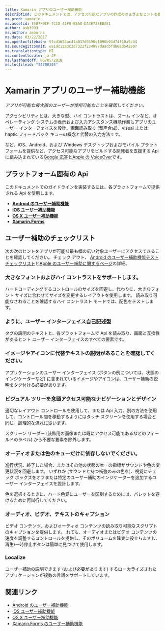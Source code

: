 ```yaml
---
title: Xamarin アプリのユーザー補助機能
description: このドキュメントでは、アクセス可能なアプリの作成のさまざまなヒントを提供します。 たとえば、大きなフォント、ハイ コントラスト、自己記述型のインターフェイスに関する推奨事項が含まれています。
ms.prod: xamarin
ms.assetid: E587F0CF-7C1D-41F8-B5A8-DA3E738EDA81
author: asb3993
ms.author: amburns
ms.date: 03/22/2017
ms.openlocfilehash: 97cd3655ac47a017d9590e1890b93d74f10a9c34
ms.sourcegitcommit: ea1dc12a3c2d7322f234997daacbfdb6ad542507
ms.translationtype: MT
ms.contentlocale: ja-JP
ms.lasthandoff: 06/05/2018
ms.locfileid: "34780305"
---
```

# <a name="accessibility-in-xamarin-apps"></a>Xamarin アプリのユーザー補助機能

_アプリが可能な最大限のユーザーが使用可能なことを確認してください。_

アクセシビリティとは、大きな型、ハイ コントラストは、ズーム インなど、オペレーティング システムの表示および入力アシスタンス機能作業もアプリのユーザー インターフェイスを設計、画面読み取り (音声合成)、visual または haptic フィードバック キューの概念と代替の入力方法です。

など、iOS、Android、および Windows デスクトップおよびモバイル プラットフォームを提供など、アクセス可能なアプリをビルドする開発者を支援する Api に組み込まれている[Google 応答](https://play.google.com/store/apps/details?id=com.google.android.marvin.talkback)と[Apple の VoiceOver](http://www.apple.com/accessibility/ios/voiceover/)です。

## <a name="platform-specific-apis"></a>プラットフォーム固有の Api

このドキュメントでのガイドラインを実装するには、各プラットフォームで提供される Api を使用します。

- [**Android のユーザー補助機能**](~/android/app-fundamentals/accessibility.md)
- [**iOS ユーザー補助機能**](~/ios/app-fundamentals/accessibility.md)
- [**OS X ユーザー補助機能**](~/mac/app-fundamentals/accessibility.md)
- [**Xamarin.Forms**](~/xamarin-forms/app-fundamentals/accessibility/index.md)

<a name="checklist" />

## <a name="accessibility-checklist"></a>ユーザー補助のチェックリスト

次の次のヒントをアプリが可能な最も幅の広い対象ユーザーにアクセスできることを確認してください。 チェック アウト、 [Android のユーザー補助機能テスト チェックリスト](http://developer.android.com/training/accessibility/testing.html)と[Apple のユーザー補助に関するページ](http://www.apple.com/accessibility/)の詳細。

### <a name="support-large-fonts-and-high-contrast"></a>大きなフォントおよびハイ コントラストをサポートします。

ハードコーディングするコントロールのサイズを回避し、代わりに、大きなフォント サイズに合わせてサイズを変更するレイアウトを使用します。
読み取り可能なされることを確認するハイ コントラスト モードでは、配色をテストします。

### <a name="make-the-user-interface-self-describing"></a>ように、ユーザー インターフェイス自己記述型

タグの説明のテキストと、各プラットフォームで Api を読み取り、画面と互換性があるヒント ユーザー インターフェイスのすべての要素です。

### <a name="ensure-that-images-and-icons-have-an-alternate-text-description"></a>イメージやアイコンに代替テキストの説明があることを確認してください。

アプリケーションのユーザー インターフェイス (ボタンの例については、状態のインジケーターなど) に含まれているイメージやアイコンは、ユーザー補助の説明をタグ付ける必要があります。

### <a name="design-the-visual-tree-with-accessible-navigation-in-mind"></a>ビジュアル ツリーを念頭アクセス可能なナビゲーションとデザイン

適切なレイアウト コントロールを使用して、または Api 入力、別の方法を使用して、コントロール間を移動するようにはタッチ スクリーンを使用する場合と同じ、論理的な流れに従います。

スクリーン リーダー (装飾用の画像または既にアクセス可能であるなどのフィールドのラベル) から不要な要素を除外します。

### <a name="dont-rely-on-audio-or-color-cues-alone"></a>オーディオまたは色のキューだけに依存しないでください。

進行状況、終了した場合、またはその他の状態の唯一の指標がサウンドや色の変更状況を回避します。 いずれか (サウンドと持つ補強のみの色を)、視覚にチェック ボックスをオフまたは特定のユーザー補助のインジケーターを追加するユーザー インターフェイスを設計します。

色を選択するときに、ハード色覚にユーザーを区別するためには、パレットを避けるために再試行してください。

### <a name="captioning-for-video-text-for-audio"></a>オーディオ、ビデオ、テキストのキャプション

ビデオ コンテンツ、およびオーディオ コンテンツの読み取り可能なスクリプトのキャプションを提供します。 れても、オーディオまたはビデオ コンテンツの速度を調整するコントロールを提供し、そのボリュームを確実に役立ちますし、再生/一時停止ボタンは簡単に見つけて使用します。

### <a name="localize"></a>Localize

ユーザー補助の説明できます (および必要があります) するローカライズされたアプリケーションが複数の言語をサポートしています。



## <a name="related-links"></a>関連リンク

- [Android のユーザー補助機能](~/android/app-fundamentals/accessibility.md)
- [iOS ユーザー補助機能](~/ios/app-fundamentals/accessibility.md)
- [OS X ユーザー補助機能](~/mac/app-fundamentals/accessibility.md)
- [Xamarin.Forms のユーザー補助機能](~/xamarin-forms/app-fundamentals/accessibility/index.md)
